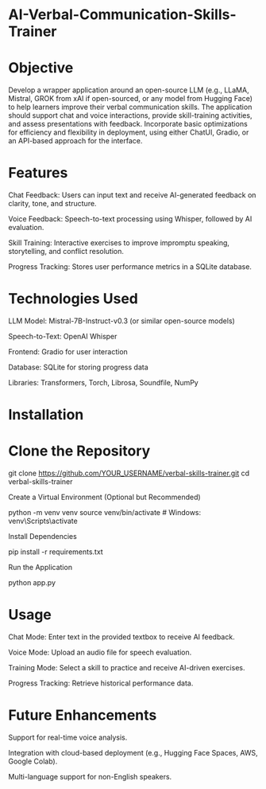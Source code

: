 # AI-Verbal-Communication-Skills-Trainer

# Objective

Develop a wrapper application around an open-source LLM (e.g., LLaMA, Mistral, GROK from xAI if open-sourced, or any model from Hugging Face) to help learners improve their verbal communication skills. The application should support chat and voice interactions, provide skill-training activities, and assess presentations with feedback. Incorporate basic optimizations for efficiency and flexibility in deployment, using either ChatUI, Gradio, or an API-based approach for the interface.

# Features

Chat Feedback: Users can input text and receive AI-generated feedback on clarity, tone, and structure.

Voice Feedback: Speech-to-text processing using Whisper, followed by AI evaluation.

Skill Training: Interactive exercises to improve impromptu speaking, storytelling, and conflict resolution.

Progress Tracking: Stores user performance metrics in a SQLite database.

# Technologies Used

LLM Model: Mistral-7B-Instruct-v0.3 (or similar open-source models)

Speech-to-Text: OpenAI Whisper

Frontend: Gradio for user interaction

Database: SQLite for storing progress data

Libraries: Transformers, Torch, Librosa, Soundfile, NumPy

# Installation

# Clone the Repository

git clone https://github.com/YOUR_USERNAME/verbal-skills-trainer.git
cd verbal-skills-trainer

Create a Virtual Environment (Optional but Recommended)

python -m venv venv
source venv/bin/activate  # Windows: venv\Scripts\activate

Install Dependencies

pip install -r requirements.txt

Run the Application

python app.py

# Usage

Chat Mode: Enter text in the provided textbox to receive AI feedback.

Voice Mode: Upload an audio file for speech evaluation.

Training Mode: Select a skill to practice and receive AI-driven exercises.

Progress Tracking: Retrieve historical performance data.

# Future Enhancements

Support for real-time voice analysis.

Integration with cloud-based deployment (e.g., Hugging Face Spaces, AWS, Google Colab).

Multi-language support for non-English speakers.
